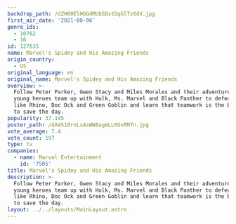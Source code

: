 ```yaml
---
backdrop_path: /dZH60ElHGGdMUbSDstDqGlTz6dV.jpg
first_air_date: '2021-08-06'
genre_ids:
  - 10762
  - 16
id: 127635
name: Marvel's Spidey and His Amazing Friends
origin_country:
  - US
original_language: en
original_name: Marvel's Spidey and His Amazing Friends
overview: >-
  Follow Peter Parker, Gwen Stacy and Miles Morales and their adventures as the
  young heroes team up with Hulk, Ms. Marvel and Black Panther to defeat foes
  like Rhino, Doc Ock and Green Goblin and learn that teamwork is the best way
  to save the day.
popularity: 37.145
poster_path: /dA4S18rnLx4sWW8agmLLKUvRM7n.jpg
vote_average: 7.4
vote_count: 197
type: tv
companies:
  - name: Marvel Entertainment
    id: '7505'
title: Marvel's Spidey and His Amazing Friends
description: >-
  Follow Peter Parker, Gwen Stacy and Miles Morales and their adventures as the
  young heroes team up with Hulk, Ms. Marvel and Black Panther to defeat foes
  like Rhino, Doc Ock and Green Goblin and learn that teamwork is the best way
  to save the day.
layout: ../../layouts/MainLayout.astro
---
```


